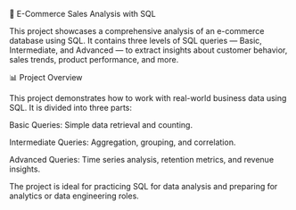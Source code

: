 🛒 E-Commerce Sales Analysis with SQL

This project showcases a comprehensive analysis of an e-commerce database using SQL. It contains three levels of SQL queries — Basic, Intermediate, and Advanced — to extract insights about customer behavior, sales trends, product performance, and more.

📊 Project Overview

This project demonstrates how to work with real-world business data using SQL. It is divided into three parts:

Basic Queries: Simple data retrieval and counting.

Intermediate Queries: Aggregation, grouping, and correlation.

Advanced Queries: Time series analysis, retention metrics, and revenue insights.

The project is ideal for practicing SQL for data analysis and preparing for analytics or data engineering roles.
